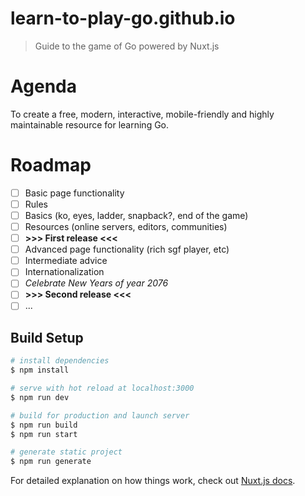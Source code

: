 # learn-to-play-go.github.io

> Guide to the game of Go powered by Nuxt.js

# Agenda

To create a free, modern, interactive, mobile-friendly and highly maintainable resource for learning Go.

# Roadmap

- [ ] Basic page functionality
- [ ] Rules
- [ ] Basics (ko, eyes, ladder, snapback?, end of the game)
- [ ] Resources (online servers, editors, communities)
- [ ] **>>> First release <<<**
- [ ] Advanced page functionality (rich sgf player, etc)
- [ ] Intermediate advice
- [ ] Internationalization
- [ ] *Celebrate New Years of year 2076*
- [ ] **>>> Second release <<<**
- [ ] ...

## Build Setup

``` bash
# install dependencies
$ npm install

# serve with hot reload at localhost:3000
$ npm run dev

# build for production and launch server
$ npm run build
$ npm run start

# generate static project
$ npm run generate
```

For detailed explanation on how things work, check out [Nuxt.js docs](https://nuxtjs.org).
